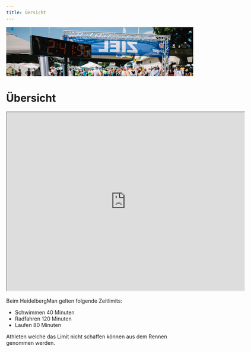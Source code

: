 ```yaml
---
title: Üersicht
---
```


![Zeitlimits](/img/banner/Zeitlimits.png)

# Übersicht

<iframe src="https://www.google.com/maps/d/u/0/embed?mid=1EoCKBz76ROOd67Mjg6aV0ICBFSdQJ4w&ehbc=2E312F&noprof=1" width="640" height="480"></iframe>

Beim HeidelbergMan gelten folgende Zeitlimits:

- Schwimmen 40 Minuten
- Radfahren 120 Minuten
- Laufen 80 Minuten

Athleten welche das Limit nicht schaffen können aus dem Rennen genommen werden.

